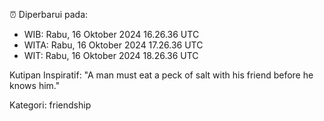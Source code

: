 ⏰ Diperbarui pada:
- WIB: Rabu, 16 Oktober 2024 16.26.36 UTC
- WITA: Rabu, 16 Oktober 2024 17.26.36 UTC
- WIT: Rabu, 16 Oktober 2024 18.26.36 UTC

Kutipan Inspiratif:
"A man must eat a peck of salt with his friend before he knows him."


Kategori: friendship


